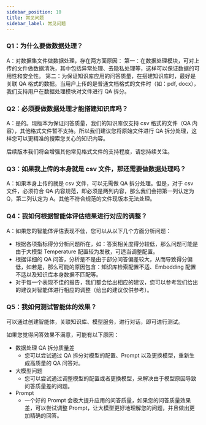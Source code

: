 ```yaml
---
sidebar_position: 10
title: 常见问题
sidebar_label: 常见问题
---
```


### Q1：为什么要做数据处理？
A：对数据集文件做数据处理，存在两方面原因：
第一：在数据处理模块，可对上传的文件做数据清洗，其中包括异常处理、去隐私处理等，这样可以保证数据的可用性和安全性。
第二：为保证知识库应用的问答质量，在搭建知识库时，最好是关联 QA 格式的数据。当用户上传的是普通文档格式的文件时（如：pdf, docx），我们支持用户在数据处理模块对文件进行 QA 拆分。

### Q2：必须要做数据处理才能搭建知识库吗？
A：是的。现版本为保证问答质量，我们的知识库仅支持 csv 格式的文件（QA 内容），其他格式文件暂不支持。所以我们建议您将原始文件进行 QA 拆分处理，这样您可以更精准的搜索您关心的知识内容。

后续版本我们将会增强其他常见格式文件的支持程度，请您持续关注。

### Q3：如果我上传的本身就是 csv 文件，那还需要做数据处理吗？
A：如果本身上传的就是 csv 文件，可以无需做 QA 拆分处理。但是，对于 csv 文件，必须符合 QA 内容规范，即必须是两列内容，那么我们会把第一列认定为 Q，第二列认定为 A。其他不符合规范的文件现版本无法处理。

### Q4：我如何根据智能体评估结果进行对应的调整？

A：如果您的智能体评估表现不佳，您可以从以下几个方面分析问题：

- 根据各项指标得分分析问题所在，如：答案相关度得分较低，那么问题可能是由于大模型 Temperature 配置较为发散，可适当调整配置。
- 根据详细的 QA 问答，分析是不是由于部分问答偏差较大，从而导致得分偏低，如若是，那么可能的原因包含：知识库检索配置不适、Embedding 配置不适以及知识库本身数据不匹配等。
- 对于每一个表现不佳的报告，我们都会给出相应的建议，您可以参考我们给出的建议对智能体进行相应的调整（给出的建议仅供参考）。

### Q5：我如何测试智能体的效果？

可以通过创建智能体，关联知识库、模型服务，进行对话，即可进行测试。

如果您觉得问答效果不满意，可能有以下原因：

- 数据处理 QA 拆分质量差
  - 您可以尝试通过 QA 拆分对模型的配置、Prompt 以及更换模型，重新生成高质量的 QA 问答对。
- 大模型问题
  - 您可以尝试通过调整模型的配置或者更换模型，来解决由于模型原因导致问答质量差的问题。
- Prompt
  - 一个好的 Prompt 会极大提升应用的问答质量，如果您的问答质量效果差，可以尝试调整 Prompt，让大模型更好地理解您的问题，并且做出更加精确的回答。
